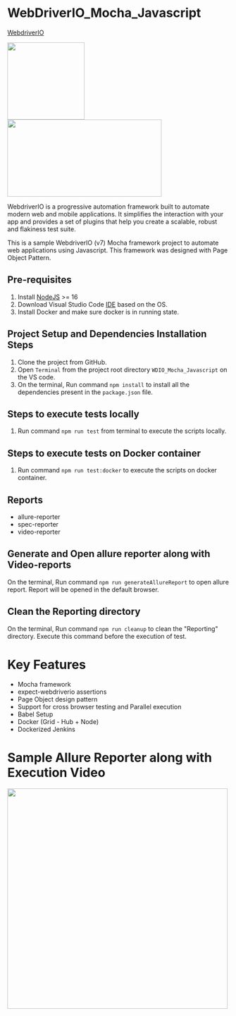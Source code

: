 # WebDriverIO_Mocha_Javascript
[WebdriverIO](http://webdriver.io/)

<img src = "https://miro.medium.com/max/2488/1*2ntKtVBowGdACso6Gcmy1A.jpeg" height = "175"> <img src = "https://user-images.githubusercontent.com/48508827/118311500-9db4b480-b50d-11eb-9f5c-7ce75b1d4ce5.png" height = "175" width = "350">

WebdriverIO is a progressive automation framework built to automate modern web and mobile applications. It simplifies the interaction with your app and provides a set of plugins that help you create a scalable, robust and flakiness test suite.

This is a sample WebdriverIO (v7) Mocha framework project to automate web applications using Javascript. This framework was designed with Page Object Pattern.

## Pre-requisites
1. Install [NodeJS](https://nodejs.org/en/download/) >= 16
2. Download Visual Studio Code [IDE](https://code.visualstudio.com/download) based on the OS.
3. Install Docker and make sure docker is in running state.

## Project Setup and Dependencies Installation Steps
1. Clone the project from GitHub. 
2. Open `Terminal` from the project root directory `WDIO_Mocha_Javascript` on the VS code.
3. On the terminal, Run command `npm install` to install all the dependencies present in the `package.json` file.

## Steps to execute tests locally
1. Run command `npm run test` from terminal to execute the scripts locally.

## Steps to execute tests on Docker container
1. Run command `npm run test:docker` to execute the scripts on docker container.

## Reports
- allure-reporter 
- spec-reporter
- video-reporter

## Generate and Open allure reporter along with Video-reports 
On the terminal, Run command `npm run generateAllureReport` to open allure report. Report will be opened in the default browser.

## Clean the Reporting directory
On the terminal, Run command `npm run cleanup` to clean the "Reporting" directory. Execute this command before the execution of test.

# Key Features
- Mocha framework
- expect-webdriverio assertions
- Page Object design pattern
- Support for cross browser testing and Parallel execution
- Babel Setup
- Docker (Grid - Hub + Node)
- Dockerized Jenkins

# Sample Allure Reporter along with Execution Video

<img src = "https://user-images.githubusercontent.com/48508827/118312741-6f37d900-b50f-11eb-9b4c-8912f61cb46c.PNG" height = "500">

